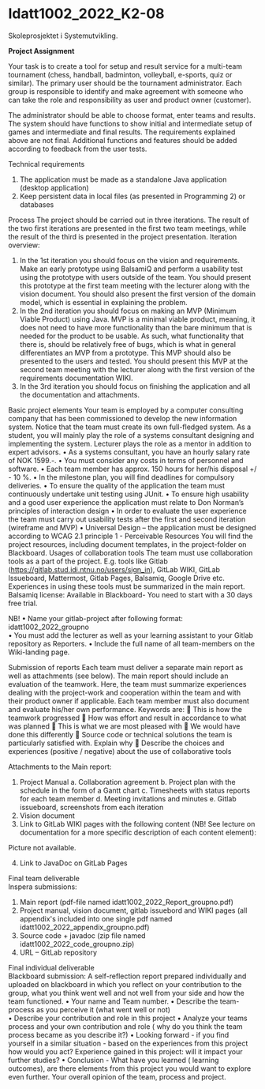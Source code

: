 # Idatt1002_2022_K2-08

Skoleprosjektet i Systemutvikling.

**Project Assignment**

Your task is to create a tool for setup and result service for a multi-team tournament (chess, handball, badminton,
volleyball, e-sports, quiz or similar). The primary user should be the tournament administrator. Each group is
responsible to identify and make agreement with someone who can take the role and responsibility as user and product
owner (customer).

The administrator should be able to choose format, enter teams and results. The system should have functions to show
initial and intermediate setup of games and intermediate and final results. The requirements explained above are not
final. Additional functions and features should be added according to feedback from the user tests.

Technical requirements

1. The application must be made as a standalone Java application (desktop application)
2. Keep persistent data in local files (as presented in Programming 2) or databases

Process The project should be carried out in three iterations. The result of the two first iterations are presented in
the first two team meetings, while the result of the third is presented in the project presentation. Iteration overview:

1. In the 1st iteration you should focus on the vision and requirements. Make an early prototype using BalsamiQ and
   perform a usability test using the prototype with users outside of the team. You should present this prototype at the
   first team meeting with the lecturer along with the vision document. You should also present the first version of the
   domain model, which is essential in explaining the problem.
2. In the 2nd iteration you should focus on making an MVP (Minimum Viable Product) using Java. MVP is a minimal viable
   product, meaning, it does not need to have more functionality than the bare minimum that is needed for the product to
   be usable. As such, what functionality that there is, should be relatively free of bugs, which is what in general
   differentiates an MVP from a prototype. This MVP should also be presented to the users and tested. You should present
   this MVP at the second team meeting with the lecturer along with the first version of the requirements documentation
   WIKI.
3. In the 3rd iteration you should focus on finishing the application and all the documentation and attachments.

Basic project elements Your team is employed by a computer consulting company that has been commissioned to develop the
new information system. Notice that the team must create its own full-fledged system. As a student, you will mainly play
the role of a systems consultant designing and implementing the system. Lecturer plays the role as a mentor in addition
to expert advisors. • As a systems consultant, you have an hourly salary rate of NOK 1599.-. • You must consider any
costs in terms of personnel and software. • Each team member has approx. 150 hours for her/his disposal +/ - 10 %. • In
the milestone plan, you will find deadlines for compulsory deliveries. • To ensure the quality of the application the
team must continuously undertake unit testing using JUnit. • To ensure high usability and a good user experience the
application must relate to Don Norman’s principles of interaction design • In order to evaluate the user experience the
team must carry out usability tests after the first and second iteration (wireframe and MVP)
• Universal Design – the application must be designed according to WCAG 2.1 principle 1 - Perceivable Resources You will
find the project resources, including document templates, in the project-folder on Blackboard. Usages of collaboration
tools The team must use collaboration tools as a part of the project. E.g. tools like
Gitlab (https://gitlab.stud.idi.ntnu.no/users/sign_in), GitLab WIKI, GitLab Issueboard, Mattermost, Gitlab Pages,
Balsamiq, Google Drive etc. Experiences in using these tools must be summarized in the main report. Balsamiq license:
Available in Blackboard- You need to start with a 30 days free trial.

NB!
• Name your gitlab-project after following format: idatt1002_2022_groupno  
• You must add the lecturer as well as your learning assistant to your Gitlab repository as Reporters. • Include the
full name of all team-members on the Wiki-landing page.

Submission of reports Each team must deliver a separate main report as well as attachments (see below). The main report
should include an evaluation of the teamwork. Here, the team must summarize experiences dealing with the project-work
and cooperation within the team and with their product owner if applicable. Each team member must also document and
evaluate his/her own performance. Keywords are:
 This is how the teamwork progressed  How was effort and result in accordance to what was planned  This is what we
are most pleased with  We would have done this differently  Source code or technical solutions the team is
particularly satisfied with. Explain why  Describe the choices and experiences (positive / negative) about the use of
collaborative tools

Attachments to the Main report:

1. Project Manual a. Collaboration agreement b. Project plan with the schedule in the form of a Gantt chart c.
   Timesheets with status reports for each team member d. Meeting invitations and minutes e. Gitlab issueboard,
   screenshots from each iteration
2. Vision document
3. Link to GitLab WIKI pages with the following content (NB! See lecture on documentation for a more specific
   description of each content element):

Picture not available.

4. Link to JavaDoc on GitLab Pages

Final team deliverable  
Inspera submissions:

1. Main report (pdf-file named idatt1002_2022_Report_groupno.pdf)
2. Project manual, vision document, gitlab issuebord and WIKI pages (all appendix's included into one single pdf named
   idatt1002_2022_appendix_groupno.pdf)
3. Source code + javadoc  (zip file named idatt1002_2022_code_groupno.zip)
4. URL – GitLab repository

Final individual deliverable  
Blackboard submission:
A self-reflection report prepared individually and uploaded on blackboard in which you reflect on your contribution to
the group, what you think went well and not well from your side and how the team functioned. • Your name and Team
number. • Describe the team-process as you perceive it (what went well or not)  
• Describe your contribution and role in this project • Analyze your teams process and your own contribution and role (
why do you think the team process became as you describe it?)
• Looking forward - if you find yourself in a similar situation - based on the experiences from this project how would
you act? Experience gained in this project: will it impact your further studies? • Conclusion - What have you learned (
learning outcomes), are there elements from this project you would want to explore even further. Your overall opinion of
the team, process and project.

